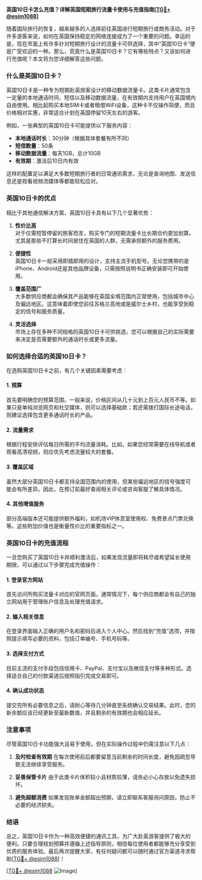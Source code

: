 **英国10日卡怎么充值？详解英国短期旅行流量卡使用与充值指南[[TG💪+ @esim1088](https://t.me/s/esim1088)]**

随着国际旅行的恢复，越来越多的人选择前往英国进行短期旅行或商务活动。对于许多游客来说，如何在英国保持稳定的网络连接成为了一个重要的问题。幸运的是，现在市面上有许多针对短期旅行设计的流量卡可供选择，其中“英国10日卡”便是广受欢迎的一种。那么，究竟什么是英国10日卡？它有哪些特点？又该如何进行充值呢？本文将为您详细解答这些问题。

### 什么是英国10日卡？

英国10日卡是一种专为短期赴英旅客设计的移动数据流量卡。这类卡片通常包含一定量的本地通话时间、短信以及移动数据流量，在有效期内支持用户在英国境内自由使用。相比起购买本地SIM卡或者租借WiFi设备，这种卡不仅操作简便，而且价格相对实惠，非常适合计划在英国停留10天左右的游客。

例如，一张典型的英国10日卡可能提供以下服务内容：
- **本地通话时长**：30分钟（根据具体套餐有所不同）
- **短信数量**：50条
- **移动数据流量**：每天1GB，总计10GB
- **有效期**：激活后10日内有效

这样的配置足以满足大多数短期旅行者的日常通讯需求，无论是查询地图、发送信息还是观看视频流媒体等都能轻松应对。

### 英国10日卡的优点

相比于其他通信解决方案，英国10日卡具有以下几个显著优势：

1. **性价比高**  
   对于仅需短暂停留的旅客而言，购买专门的短期流量卡比长期合约更加划算。尤其是那些不打算长时间居住在英国的人群，无需承担额外的服务费用。

2. **便捷性**  
   英国10日卡一般采用即插即用的设计，支持主流手机型号。无论您携带的是iPhone、Android还是其他品牌设备，只需按照说明书正确安装即可开始使用。

3. **覆盖范围广**  
   大多数供应商都会确保其产品能够在英国全境范围内正常使用，包括城市中心及偏远地区。这意味着即使您前往苏格兰高地或是威尔士乡村，也能享受到稳定的信号和服务质量。

4. **灵活选择**  
   市场上存在多种不同规格的英国10日卡可供挑选，您可以根据自己的实际需要来决定是否需要额外的通话时长或更多流量。

### 如何选择合适的英国10日卡？

在选购英国10日卡之前，有几个关键因素需要考虑：

#### 1. 预算
首先要明确您的预算范围。一般来说，价格区间从几十元到上百元人民币不等。如果只是单纯浏览网页和社交媒体，则可以选择基础款；若还需拨打国际长途电话，则建议选择包含更多通话时长的产品。

#### 2. 流量需求
根据行程安排评估每日所需的平均流量消耗。比如，如果您经常需要在线导航或者观看高清视频，则应优先考虑流量较大的套餐。

#### 3. 覆盖区域
虽然大部分英国10日卡都支持全国范围内的使用，但某些偏远地区的信号强度可能会有所差异。因此，在预订前最好查阅相关评论或咨询客服了解具体情况。

#### 4. 其他增值服务
部分高端版本还可能提供额外福利，如机场VIP休息室使用权、免费景点门票兑换等。这些附加价值也是衡量性价比的重要指标之一。

### 英国10日卡的充值流程

一旦您购买了英国10日卡并顺利激活后，如果发现流量即将耗尽或希望延长使用期限，可以通过以下步骤完成充值操作：

#### 1. 登录官方网站
首先访问所购买流量卡对应的官网页面。通常情况下，每个供应商都会有自己的独立网站用于管理账户信息及处理充值请求。

#### 2. 输入相关信息
在登录界面输入正确的用户名和密码后进入个人中心。然后找到“充值”选项，并按照提示填写必要的资料，包括订单编号、手机号码等。

#### 3. 选择支付方式
目前主流的支付手段包括信用卡、PayPal、支付宝以及微信支付等多种形式。选择适合自己的付款渠道后按照指引完成交易即可。

#### 4. 确认成功状态
提交完所有必要信息之后，请耐心等待几分钟直至系统确认交易结果。此时，您的新余额应该已经更新至最新数值，并且剩余的有效期也会相应延长。

### 注意事项

尽管英国10日卡功能强大且易于使用，但在实际操作过程中仍需注意以下几点：

1. **及时检查有效期**
   在每次使用前后都要留意当前剩余的时间长度，避免因疏忽导致无法继续享受服务。

2. **妥善保管卡片**
   由于此类卡片体积较小且材质较薄，请务必小心存放以免遗失损坏。

3. **避免超额消费**
   如果发现账单金额超出预期，请立即联系客服询问原因，防止不必要的经济损失。

### 结语

总之，英国10日卡作为一种高效便捷的通讯工具，为广大赴英游客提供了极大的便利。只要合理规划预算并遵循上述指导原则，相信每位使用者都能够充分享受到优质的服务体验。最后再次提醒大家，有任何疑问都可以随时通过官方渠道寻求帮助[[TG💪+ @esim1088](https://t.me/s/esim1088)]！

[[TG💪+ @esim1088](https://t.me/s/esim1088) ![Image](https://i.postimg.cc/4NQfJmqS/Snipaste-2025-05-13-00-14-12.png)]